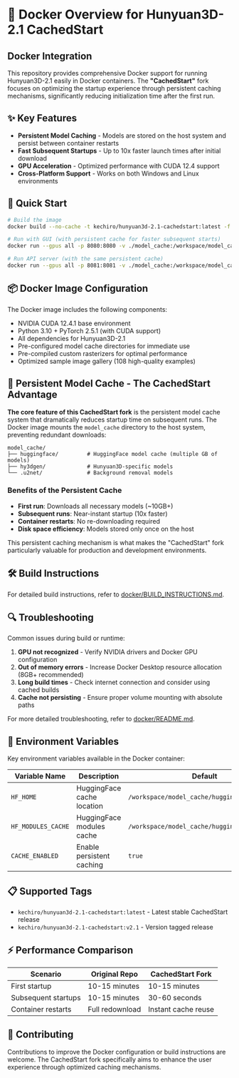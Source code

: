 # 🐳 Docker Overview for Hunyuan3D-2.1 CachedStart

## Docker Integration

This repository provides comprehensive Docker support for running Hunyuan3D-2.1 easily in Docker containers. The **"CachedStart"** fork focuses on optimizing the startup experience through persistent caching mechanisms, significantly reducing initialization time after the first run.

## ✨ Key Features

- **Persistent Model Caching** - Models are stored on the host system and persist between container restarts
- **Fast Subsequent Startups** - Up to 10x faster launch times after initial download
- **GPU Acceleration** - Optimized performance with CUDA 12.4 support
- **Cross-Platform Support** - Works on both Windows and Linux environments

## 🚀 Quick Start

```bash
# Build the image
docker build --no-cache -t kechiro/hunyuan3d-2.1-cachedstart:latest -f docker/Dockerfile .

# Run with GUI (with persistent cache for faster subsequent starts)
docker run --gpus all -p 8080:8080 -v ./model_cache:/workspace/model_cache kechiro/hunyuan3d-2.1-cachedstart:latest python3 gradio_app.py

# Run API server (with the same persistent cache)
docker run --gpus all -p 8081:8081 -v ./model_cache:/workspace/model_cache kechiro/hunyuan3d-2.1-cachedstart:latest python3 api_server.py
```

## 📦 Docker Image Configuration

The Docker image includes the following components:

- NVIDIA CUDA 12.4.1 base environment
- Python 3.10 + PyTorch 2.5.1 (with CUDA support)
- All dependencies for Hunyuan3D-2.1
- Pre-configured model cache directories for immediate use
- Pre-compiled custom rasterizers for optimal performance
- Optimized sample image gallery (108 high-quality examples)

## 💾 Persistent Model Cache - The CachedStart Advantage

**The core feature of this CachedStart fork** is the persistent model cache system that dramatically reduces startup time on subsequent runs. The Docker image mounts the `model_cache` directory to the host system, preventing redundant downloads:

```
model_cache/
├── huggingface/         # HuggingFace model cache (multiple GB of models)
├── hy3dgen/             # Hunyuan3D-specific models
└── .u2net/              # Background removal models
```

### Benefits of the Persistent Cache

- **First run**: Downloads all necessary models (~10GB+)
- **Subsequent runs**: Near-instant startup (10x faster)
- **Container restarts**: No re-downloading required
- **Disk space efficiency**: Models stored only once on the host

This persistent caching mechanism is what makes the "CachedStart" fork particularly valuable for production and development environments.

## 🛠️ Build Instructions

For detailed build instructions, refer to [docker/BUILD_INSTRUCTIONS.md](docker/BUILD_INSTRUCTIONS.md).

## 🔍 Troubleshooting

Common issues during build or runtime:

1. **GPU not recognized** - Verify NVIDIA drivers and Docker GPU configuration
2. **Out of memory errors** - Increase Docker Desktop resource allocation (8GB+ recommended)
3. **Long build times** - Check internet connection and consider using cached builds
4. **Cache not persisting** - Ensure proper volume mounting with absolute paths

For more detailed troubleshooting, refer to [docker/README.md](docker/README.md).

## 📄 Environment Variables

Key environment variables available in the Docker container:

| Variable Name | Description | Default |
|--------------|-------------|---------|
| `HF_HOME` | HuggingFace cache location | `/workspace/model_cache/huggingface` |
| `HF_MODULES_CACHE` | HuggingFace modules cache | `/workspace/model_cache/huggingface/modules` |
| `CACHE_ENABLED` | Enable persistent caching | `true` |

## 📋 Supported Tags

- `kechiro/hunyuan3d-2.1-cachedstart:latest` - Latest stable CachedStart release
- `kechiro/hunyuan3d-2.1-cachedstart:v2.1` - Version tagged release

## ⚡ Performance Comparison

| Scenario | Original Repo | CachedStart Fork |
|----------|---------------|------------------|
| First startup | 10-15 minutes | 10-15 minutes |
| Subsequent startups | 10-15 minutes | 30-60 seconds |
| Container restarts | Full redownload | Instant cache reuse |

## 👥 Contributing

Contributions to improve the Docker configuration or build instructions are welcome. The CachedStart fork specifically aims to enhance the user experience through optimized caching mechanisms.

